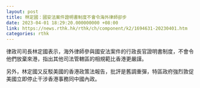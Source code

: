 ```yaml
---
layout: post
title: 林定國：國安法案件證明書制度不會令海外律師卻步
date: 2023-04-01 18:29:20.000000000 +08:00
link: https://news.rthk.hk/rthk/ch/component/k2/1694631-20230401.htm
categories: rthk
---
```


律政司司長林定國表示，海外律師參與國安法案件的行政長官證明書制度，不會令他們放棄來港，指出其他司法管轄區的相規範比香港更嚴謹。

另外，林定國又反駁美國的香港政策法報告，批評是舊調重彈，特區政府強烈敦促美國立即停止干涉香港事務同中國內政。
